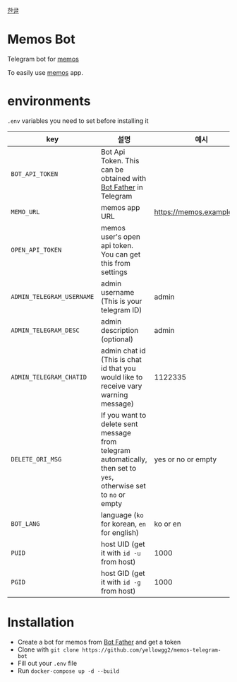 [한글](README.ko.md)

# Memos Bot

Telegram bot for [memos](https://github.com/usememos/memos)

To easily use [memos](https://github.com/usememos/memos) app.

# environments

`.env` variables you need to set before installing it

| key                       | 설명                                                                                                              | 예시                      |
| ------------------------- | ----------------------------------------------------------------------------------------------------------------- | ------------------------- |
| `BOT_API_TOKEN`           | Bot Api Token. This can be obtained with [Bot Father](https://t.me/botfather) in Telegram                         |                           |
| `MEMO_URL`                | memos app URL                                                                                                     | https://memos.example.com |
| `OPEN_API_TOKEN`          | memos user's open api token. You can get this from settings                                                       |                           |
| `ADMIN_TELEGRAM_USERNAME` | admin username (This is your telegram ID)                                                                         | admin                     |
| `ADMIN_TELEGRAM_DESC`     | admin description (optional)                                                                                      | admin                     |
| `ADMIN_TELEGRAM_CHATID`   | admin chat id (This is chat id that you would like to receive vary warning message)                               | 1122335                   |
| `DELETE_ORI_MSG`          | If you want to delete sent message from telegram automatically, then set to `yes`, otherwise set to `no` or empty | yes or no or empty        |
| `BOT_LANG`                | language (`ko` for korean, `en` for english)                                                                      | ko or en                  |
| `PUID`                    | host UID (get it with `id -u` from host)                                                                          | 1000                      |
| `PGID`                    | host GID (get it with `id -g` from host)                                                                          | 1000                      |

# Installation

- Create a bot for memos from [Bot Father](https://t.me/botfather) and get a token
- Clone with `git clone https://github.com/yellowgg2/memos-telegram-bot`
- Fill out your `.env` file
- Run `docker-compose up -d --build`
